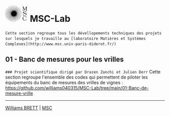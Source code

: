 #  ![MSC](https://github.com/williams040315/MSC-Lab/blob/main/99-Medias/logo_msc.jpg) MSC-Lab
`Cette section regroupe tous les dévellopements techniques des projets sur lesquels je travaille au [laboratoire Matières et Systèmes Complexes](http://www.msc.univ-paris-diderot.fr/)`

## 01 - Banc de mesures pour les vrilles 
`### Projet scientifique dirigé par Drazen Zanchi et Julien Derr`
Cette section regroupe l'ensemble des codes qui permettent de piloter les équipements du banc de mesures des vrilles de vignes : https://github.com/williams040315/MSC-Lab/tree/main/01-Banc-de-mesure-vrille

------------------------------------------------------------------------------------------------------------------------------------------
[Williams BRETT](williams.brett@univ-paris-diderot.fr) | [MSC](http://www.msc.univ-paris-diderot.fr/)
